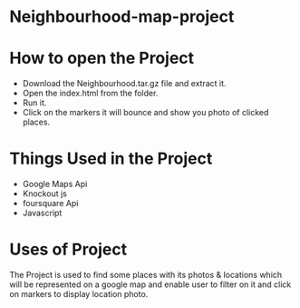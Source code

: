 # Neighbourhood-map-project


How to open the Project 
=======================
* Download the Neighbourhood.tar.gz file and extract it.
* Open the index.html from the folder.
* Run it.
* Click on the markers it will bounce and show you photo of clicked places.

Things Used in the Project
==========================
* Google Maps Api
* Knockout js
* foursquare Api
* Javascript

Uses of Project
===============

The Project is used to find some places with its photos & locations which will be represented on a google map and enable user to filter on it and click on markers to display location photo.
                   
